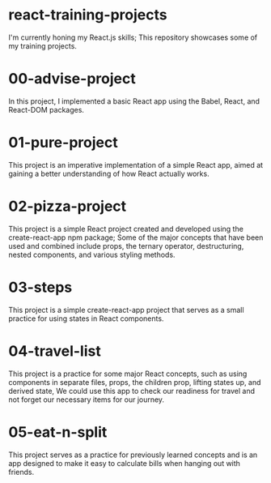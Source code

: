 # react-training-projects

I'm currently honing my React.js skills; This repository showcases some of my training projects.

# 00-advise-project

In this project, I implemented a basic React app using the Babel, React, and React-DOM packages.

# 01-pure-project

This project is an imperative implementation of a simple React app, aimed at gaining a better understanding of how React actually works.

# 02-pizza-project

This project is a simple React project created and developed using the create-react-app npm package;
Some of the major concepts that have been used and combined include props, the ternary operator, destructuring, nested components, and various styling methods.

# 03-steps

This project is a simple create-react-app project that serves as a small practice for using states in React components.

# 04-travel-list

This project is a practice for some major React concepts, such as using components in separate files, props, the children prop, lifting states up, and derived state, We could use this app to check our readiness for travel and not forget our necessary items for our journey.

# 05-eat-n-split

This project serves as a practice for previously learned concepts and is an app designed to make it easy to calculate bills when hanging out with friends.
